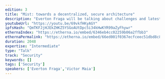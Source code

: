 ```yaml
---
edition: 3
title: "Mist: towards a decentralized, secure architecture"
description: "Everton Fraga will be talking about challenges and latest updates on Mist development and Victor Maia will be talking about Mist Lite, a moonshot project for a more decentralized app engine for Ethereum DApps."
youtubeUrl: "https://youtu.be/69vkfHKyAGY"
ipfsHash: "QmTKFJjHJEkZHKZ5YSGoAUtDpc5i34kHwKYR99aZyFhywr"
ethernaIndex: "https://etherna.io/embed/6346eb4cc02259b06a2ffbb3"
ethernaPermalink: "https://etherna.io/embed/66ed001f0367ecfceec51dbd8c8ce3e70b09d0bbddebf4f1cb1d9e1f5846e3dd"
duration: 2048
expertise: "Intermediate"
type: "Talk"
track: "Security"
keywords: []
tags: ['Security']
speakers: ['Everton Fraga','Victor Maia']
---
```

